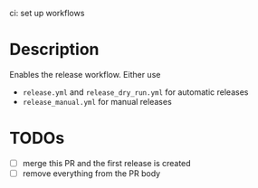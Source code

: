 ci: set up workflows

# Description

Enables the release workflow. Either use

- `release.yml` and `release_dry_run.yml` for automatic releases
- `release_manual.yml` for manual releases

# TODOs

- [ ] merge this PR and the first release is created
- [ ] remove everything from the PR body
